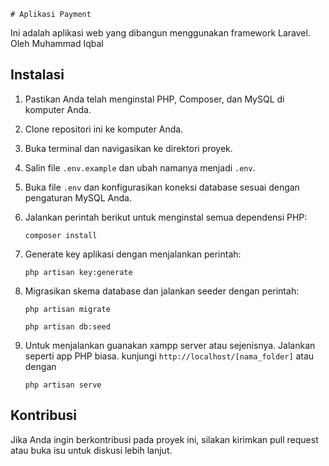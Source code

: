     # Aplikasi Payment

Ini adalah aplikasi web yang dibangun menggunakan framework Laravel.
Oleh Muhammad Iqbal

## Instalasi

1. Pastikan Anda telah menginstal PHP, Composer, dan MySQL di komputer Anda.
2. Clone repositori ini ke komputer Anda.
3. Buka terminal dan navigasikan ke direktori proyek.
4. Salin file `.env.example` dan ubah namanya menjadi `.env`.
5. Buka file `.env` dan konfigurasikan koneksi database sesuai dengan pengaturan MySQL Anda.
6. Jalankan perintah berikut untuk menginstal semua dependensi PHP:

    ```
    composer install
    ```

7. Generate key aplikasi dengan menjalankan perintah:

    ```
    php artisan key:generate
    ```

8. Migrasikan skema database dan jalankan seeder dengan perintah:

    ```
    php artisan migrate
    ```

    ```
    php artisan db:seed
    ```

9. Untuk menjalankan guanakan xampp server atau sejenisnya. Jalankan seperti app PHP biasa. kunjungi `http://localhost/[nama_folder]`
    atau dengan
    ```
    php artisan serve
    ``` 


## Kontribusi

Jika Anda ingin berkontribusi pada proyek ini, silakan kirimkan pull request atau buka isu untuk diskusi lebih lanjut.

